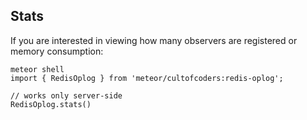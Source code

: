## Stats

If you are interested in viewing how many observers are registered or memory consumption:
```
meteor shell
import { RedisOplog } from 'meteor/cultofcoders:redis-oplog';

// works only server-side
RedisOplog.stats()
```

